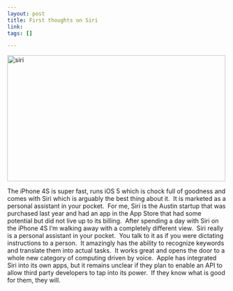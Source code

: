 ```yaml
--- 
layout: post
title: First thoughts on Siri
link: 
tags: []

---
```


<p><a href="http://joshkerr.s3.amazonaws.com/images/siri.png"><img style="background-image: none; border-right-width: 0px; padding-left: 0px; padding-right: 0px; display: inline; border-top-width: 0px; border-bottom-width: 0px; border-left-width: 0px; padding-top: 0px" title="siri" border="0" alt="siri" src="http://joshkerr.s3.amazonaws.com/images/siri_thumb.png" width="500" height="289"></a></p> <p>The iPhone 4S is super fast, runs iOS 5 which is chock full of goodness and comes with Siri which is arguably the best thing about it.&nbsp; It is marketed as a personal assistant in your pocket.&nbsp; For me, Siri is the Austin startup that was purchased last year and had an app in the App Store that had some potential but did not live up to its billing.&nbsp; After spending a day with Siri on the iPhone 4S I’m walking away with a completely different view.&nbsp; Siri really is a personal assistant in your pocket.&nbsp; You talk to it as if you were dictating instructions to a person.&nbsp; It amazingly has the ability to recognize keywords and translate them into actual tasks.&nbsp; It works great and opens the door to a whole new category of computing driven by voice.&nbsp; Apple has integrated Siri into its own apps, but it remains unclear if they plan to enable an API to allow third party developers to tap into its power.&nbsp; If they know what is good for them, they will.</p>
